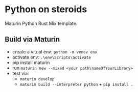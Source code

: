 # Python on steroids

Maturin Python Rust Mix template.

## Build via Maturin

- create a vitual env: `python -m venev env`
- activate env: `.\env\Scripts\activate`
- pip install maturin
- run `maturin new --mixed <your path\nameOfYourLibrary>`
- test via: 
    - `maturin develop`
    - `maturin build --interpreter python` + `pip install .`



